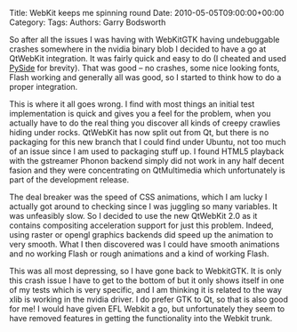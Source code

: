Title: WebKit keeps me spinning round
Date: 2010-05-05T09:00:00+00:00
Category: 
Tags: 
Authors: Garry Bodsworth

So after all the issues I was having with WebKitGTK having undebuggable crashes somewhere in the nvidia binary blob I decided to have a go at QtWebKit integration. It was fairly quick and easy to do (I cheated and used [PySide][1] for brevity). That was good &#8211; no crashes, some nice looking fonts, Flash working and generally all was good, so I started to think how to do a proper integration.

This is where it all goes wrong. I find with most things an initial test implementation is quick and gives you a feel for the problem, when you actually have to do the real thing you discover all kinds of creepy crawlies hiding under rocks. QtWebKit has now split out from Qt, but there is no packaging for this new branch that I could find under Ubuntu, not too much of an issue since I am used to packaging stuff up. I found HTML5 playback with the gstreamer Phonon backend simply did not work in any half decent fasion and they were concentrating on QtMultimedia which unfortunately is part of the development release.

The deal breaker was the speed of CSS animations, which I am lucky I actually got around to checking since I was juggling so many variables. It was unfeasibly slow. So I decided to use the new QtWebKit 2.0 as it contains compositing acceleration support for just this problem. Indeed, using raster or opengl graphics backends did speed up the animation to very smooth. What I then discovered was I could have smooth animations and no working Flash or rough animations and a kind of working Flash.

This was all most depressing, so I have gone back to WebkitGTK. It is only this crash issue I have to get to the bottom of but it only shows itself in one of my tests which is very specific, and I am thinking it is related to the way xlib is working in the nvidia driver. I do prefer GTK to Qt, so that is also good for me! I would have given EFL Webkit a go, but unfortunately they seem to have removed features in getting the functionality into the Webkit trunk.

 [1]: http://www.pyside.org/